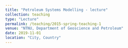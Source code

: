```yaml
---
title: "Petroleum Systems Modelling - lecture"
collection: teaching
type: "Lecture"
permalink: /teaching/2015-spring-teaching-1
venue: "NTNU, Department of Geoscience and Petroleum"
date: 2019-11-01
location: "City, Country"
---
```

